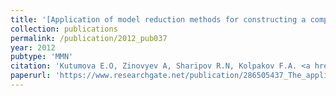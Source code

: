 ```yaml
---
title: '[Application of model reduction methods for constructing a composite model of apoptosis signaling]'
collection: publications
permalink: /publication/2012_pub037
year: 2012
pubtype: 'MMN'
citation: 'Kutumova E.O, Zinovyev A, Sharipov R.N, Kolpakov F.A. <a href="https://www.researchgate.net/publication/286505437_The_application_of_model_reduction_methods_to_the_construction_of_the_composite_model_of_apoptotic_pathways_In_Russian">[Application of model reduction methods for constructing a composite model of apoptosis signaling]</a>. 2012. <i>Math. Biol. i Bioinformatika</i> 7(2):572-588 (In Russian)'
paperurl: 'https://www.researchgate.net/publication/286505437_The_application_of_model_reduction_methods_to_the_construction_of_the_composite_model_of_apoptotic_pathways_In_Russian'
---
```

